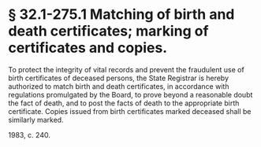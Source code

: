 # § 32.1-275.1 Matching of birth and death certificates; marking of certificates and copies.

<p>To protect the integrity of vital records and prevent the fraudulent use of birth certificates of deceased persons, the State Registrar is hereby authorized to match birth and death certificates, in accordance with regulations promulgated by the Board, to prove beyond a reasonable doubt the fact of death, and to post the facts of death to the appropriate birth certificate. Copies issued from birth certificates marked deceased shall be similarly marked.</p><p>1983, c. 240.</p>